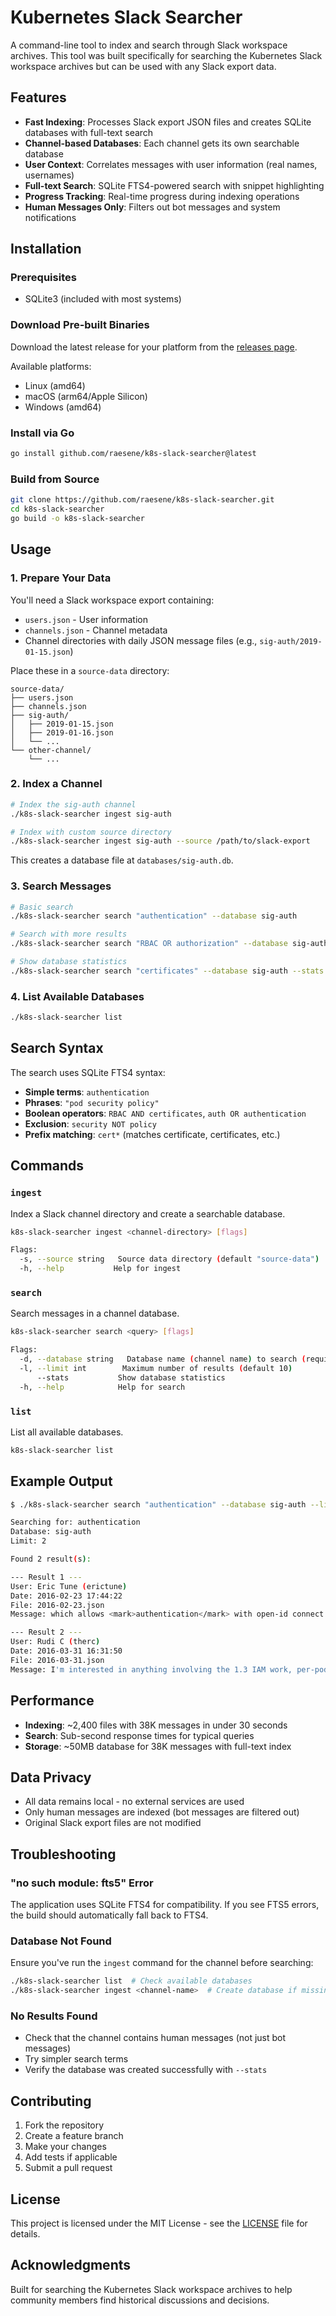 # Kubernetes Slack Searcher

A command-line tool to index and search through Slack workspace archives. This tool was built specifically for searching the Kubernetes Slack workspace archives but can be used with any Slack export data.

## Features

- **Fast Indexing**: Processes Slack export JSON files and creates SQLite databases with full-text search
- **Channel-based Databases**: Each channel gets its own searchable database
- **User Context**: Correlates messages with user information (real names, usernames)
- **Full-text Search**: SQLite FTS4-powered search with snippet highlighting
- **Progress Tracking**: Real-time progress during indexing operations
- **Human Messages Only**: Filters out bot messages and system notifications

## Installation

### Prerequisites

- SQLite3 (included with most systems)

### Download Pre-built Binaries

Download the latest release for your platform from the [releases page](https://github.com/raesene/k8s-slack-searcher/releases).

Available platforms:
- Linux (amd64)
- macOS (arm64/Apple Silicon) 
- Windows (amd64)

### Install via Go

```bash
go install github.com/raesene/k8s-slack-searcher@latest
```

### Build from Source

```bash
git clone https://github.com/raesene/k8s-slack-searcher.git
cd k8s-slack-searcher
go build -o k8s-slack-searcher
```


## Usage

### 1. Prepare Your Data

You'll need a Slack workspace export containing:
- `users.json` - User information
- `channels.json` - Channel metadata  
- Channel directories with daily JSON message files (e.g., `sig-auth/2019-01-15.json`)

Place these in a `source-data` directory:
```
source-data/
├── users.json
├── channels.json
├── sig-auth/
│   ├── 2019-01-15.json
│   ├── 2019-01-16.json
│   └── ...
└── other-channel/
    └── ...
```

### 2. Index a Channel

```bash
# Index the sig-auth channel
./k8s-slack-searcher ingest sig-auth

# Index with custom source directory
./k8s-slack-searcher ingest sig-auth --source /path/to/slack-export
```

This creates a database file at `databases/sig-auth.db`.

### 3. Search Messages

```bash
# Basic search
./k8s-slack-searcher search "authentication" --database sig-auth

# Search with more results
./k8s-slack-searcher search "RBAC OR authorization" --database sig-auth --limit 20

# Show database statistics
./k8s-slack-searcher search "certificates" --database sig-auth --stats
```

### 4. List Available Databases

```bash
./k8s-slack-searcher list
```

## Search Syntax

The search uses SQLite FTS4 syntax:

- **Simple terms**: `authentication`
- **Phrases**: `"pod security policy"`
- **Boolean operators**: `RBAC AND certificates`, `auth OR authentication`
- **Exclusion**: `security NOT policy`
- **Prefix matching**: `cert*` (matches certificate, certificates, etc.)

## Commands

### `ingest`

Index a Slack channel directory and create a searchable database.

```bash
k8s-slack-searcher ingest <channel-directory> [flags]

Flags:
  -s, --source string   Source data directory (default "source-data")
  -h, --help           Help for ingest
```

### `search`

Search messages in a channel database.

```bash
k8s-slack-searcher search <query> [flags]

Flags:
  -d, --database string   Database name (channel name) to search (required)
  -l, --limit int        Maximum number of results (default 10)
      --stats           Show database statistics
  -h, --help            Help for search
```

### `list`

List all available databases.

```bash
k8s-slack-searcher list
```

## Example Output

```bash
$ ./k8s-slack-searcher search "authentication" --database sig-auth --limit 2

Searching for: authentication
Database: sig-auth
Limit: 2

Found 2 result(s):

--- Result 1 ---
User: Eric Tune (erictune)
Date: 2016-02-23 17:44:22
File: 2016-02-23.json
Message: which allows <mark>authentication</mark> with open-id connect.

--- Result 2 ---
User: Rudi C (therc)
Date: 2016-03-31 16:31:50
File: 2016-03-31.json
Message: I'm interested in anything involving the 1.3 IAM work, per-pod cloud credentials through a 169.254.169.254 proxy or two-factor <mark>authentication</mark>
```

## Performance

- **Indexing**: ~2,400 files with 38K messages in under 30 seconds
- **Search**: Sub-second response times for typical queries
- **Storage**: ~50MB database for 38K messages with full-text index

## Data Privacy

- All data remains local - no external services are used
- Only human messages are indexed (bot messages are filtered out)
- Original Slack export files are not modified

## Troubleshooting

### "no such module: fts5" Error

The application uses SQLite FTS4 for compatibility. If you see FTS5 errors, the build should automatically fall back to FTS4.

### Database Not Found

Ensure you've run the `ingest` command for the channel before searching:
```bash
./k8s-slack-searcher list  # Check available databases
./k8s-slack-searcher ingest <channel-name>  # Create database if missing
```

### No Results Found

- Check that the channel contains human messages (not just bot messages)
- Try simpler search terms
- Verify the database was created successfully with `--stats`

## Contributing

1. Fork the repository
2. Create a feature branch
3. Make your changes
4. Add tests if applicable  
5. Submit a pull request

## License

This project is licensed under the MIT License - see the [LICENSE](LICENSE) file for details.

## Acknowledgments

Built for searching the Kubernetes Slack workspace archives to help community members find historical discussions and decisions.